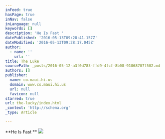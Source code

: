 ```yaml
---
inFeed: true
hasPage: true
inNav: false
inLanguage: null
keywords: []
description: 'He Is Fast '
datePublished: '2016-05-13T09:28:41.157Z'
dateModified: '2016-05-13T09:28:17.045Z'
author:
  - name: ''
    url: ''
title: The Luke
sourcePath: _posts/2016-05-12-a3f0d783-ffd9-4fcf-8b08-91068707f502.md
authors: []
publisher:
  name: co.maui.hi.us
  domain: www.co.maui.hi.us
  url: null
  favicon: null
starred: true
url: the-lucky/index.html
_context: 'http://schema.org'
_type: Article

---
```

**He Is Fast **
![](https://s3-us-west-2.amazonaws.com/the-grid-img/p/64ef4adbd2a7a55a0d8b45e84c4a84e05c56fbe9.png)